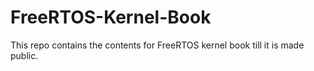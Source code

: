 # FreeRTOS-Kernel-Book

This repo contains the contents for FreeRTOS kernel book till
it is made public.

